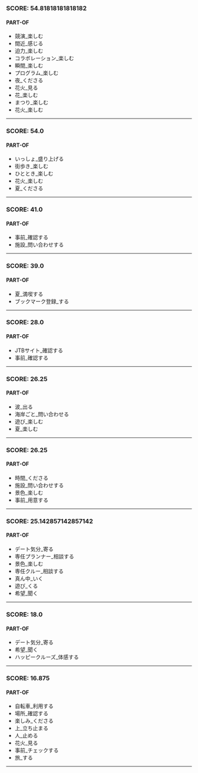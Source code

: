 
### SCORE: 54.81818181818182
#### PART-OF

- 競演_楽しむ 
- 間近_感じる 
- 迫力_楽しむ 
- コラボレーション_楽しむ 
- 瞬間_楽しむ 
- プログラム_楽しむ 
- 夜_くださる 
- 花火_見る 
- 花_楽しむ 
- まつり_楽しむ 
- 花火_楽しむ 

----------

### SCORE: 54.0
#### PART-OF

- いっしょ_盛り上げる 
- 街歩き_楽しむ 
- ひととき_楽しむ 
- 花火_楽しむ 
- 夏_くださる 

----------

### SCORE: 41.0
#### PART-OF

- 事前_確認する 
- 施設_問い合わせする 

----------

### SCORE: 39.0
#### PART-OF

- 夏_満喫する 
- ブックマーク登録_する 

----------

### SCORE: 28.0
#### PART-OF

- JTBサイト_確認する 
- 事前_確認する 

----------

### SCORE: 26.25
#### PART-OF

- 波_出る 
- 海岸ごと_問い合わせる 
- 遊び_楽しむ 
- 夏_楽しむ 

----------

### SCORE: 26.25
#### PART-OF

- 時間_くださる 
- 施設_問い合わせする 
- 景色_楽しむ 
- 事前_用意する 

----------

### SCORE: 25.142857142857142
#### PART-OF

- デート気分_寄る 
- 専任プランナー_相談する 
- 景色_楽しむ 
- 専任クルー_相談する 
- 真ん中_いく 
- 遊び_くる 
- 希望_聞く 

----------

### SCORE: 18.0
#### PART-OF

- デート気分_寄る 
- 希望_聞く 
- ハッピークルーズ_体感する 

----------

### SCORE: 16.875
#### PART-OF

- 自転車_利用する 
- 場所_確認する 
- 楽しみ_くださる 
- 上_立ち止まる 
- 人_止める 
- 花火_見る 
- 事前_チェックする 
- 旅_する 

----------
